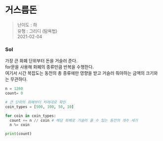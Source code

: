 # 거스름돈
> 난이도 : 하   
> 유형 : 그리디 (탐욕법)  
> 2021-02-04

### Sol
가장 큰 화폐 단위부터 돈을 거슬러 준다.  
for문을 사용해 화폐의 종류만큼 반복을 수행한다.   
여기서 시간 복잡도는 동전의 총 종류에만 영향을 받고 거슬러 줘야하는 금액의 크기와는 무관하다.
```python
n = 1260
count= 0

# 큰 단위의 화폐부터 차례대로 확인
coin_types = [500, 100, 50, 10]

for coin in coin_types:
  count += n // coin # 해당 화폐로 거슬러 줄 수 있는 동전의 개수 세기
  n %= coin

print(count)
```